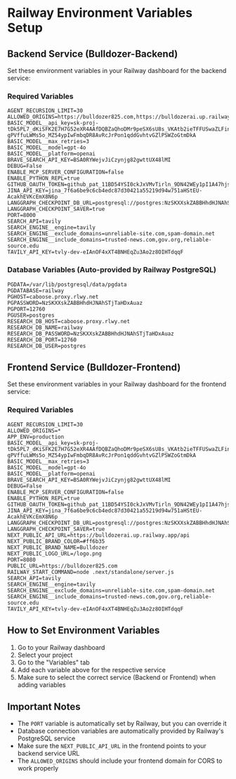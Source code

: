 # Railway Environment Variables Setup

## Backend Service (Bulldozer-Backend)

Set these environment variables in your Railway dashboard for the backend service:

### Required Variables
```
AGENT_RECURSION_LIMIT=30
ALLOWED_ORIGINS=https://bulldozer825.com,https://bulldozerai.up.railway.app
BASIC_MODEL__api_key=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
BASIC_MODEL__max_retries=3
BASIC_MODEL__model=gpt-4o
BASIC_MODEL__platform=openai
BRAVE_SEARCH_API_KEY=BSA0RYWejvJiCzynjg82gwttUX48lMI
DEBUG=False
ENABLE_MCP_SERVER_CONFIGURATION=false
ENABLE_PYTHON_REPL=true
GITHUB_OAUTH_TOKEN=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
JINA_API_KEY=jina_7f6a6be9c6cb4edc87d30421a55219d94w751aHStEU-AcakhEVKcEmX8N6p
LANGGRAPH_CHECKPOINT_DB_URL=postgresql://postgres:NzSKXXskZABBHhdHJNAhSTjTaHDxAuaz@caboose.proxy.rlwy.net:12760/railway
LANGGRAPH_CHECKPOINT_SAVER=true
PORT=8000
SEARCH_API=tavily
SEARCH_ENGINE__engine=tavily
SEARCH_ENGINE__exclude_domains=unreliable-site.com,spam-domain.net
SEARCH_ENGINE__include_domains=trusted-news.com,gov.org,reliable-source.edu
TAVILY_API_KEY=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
```

### Database Variables (Auto-provided by Railway PostgreSQL)
```
PGDATA=/var/lib/postgresql/data/pgdata
PGDATABASE=railway
PGHOST=caboose.proxy.rlwy.net
PGPASSWORD=NzSKXXskZABBHhdHJNAhSTjTaHDxAuaz
PGPORT=12760
PGUSER=postgres
RESEARCH_DB_HOST=caboose.proxy.rlwy.net
RESEARCH_DB_NAME=railway
RESEARCH_DB_PASSWORD=NzSKXXskZABBHhdHJNAhSTjTaHDxAuaz
RESEARCH_DB_PORT=12760
RESEARCH_DB_USER=postgres
```

## Frontend Service (Bulldozer-Frontend)

Set these environment variables in your Railway dashboard for the frontend service:

### Required Variables
```
AGENT_RECURSION_LIMIT=30
ALLOWED_ORIGINS=*
APP_ENV=production
BASIC_MODEL__api_key=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
BASIC_MODEL__max_retries=3
BASIC_MODEL__model=gpt-4o
BASIC_MODEL__platform=openai
BRAVE_SEARCH_API_KEY=BSA0RYWejvJiCzynjg82gwttUX48lMI
DEBUG=False
ENABLE_MCP_SERVER_CONFIGURATION=false
ENABLE_PYTHON_REPL=true
GITHUB_OAUTH_TOKEN=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
JINA_API_KEY=jina_7f6a6be9c6cb4edc87d30421a55219d94w751aHStEU-AcakhEVKcEmX8N6p
LANGGRAPH_CHECKPOINT_DB_URL=postgresql://postgres:NzSKXXskZABBHhdHJNAhSTjTaHDxAuaz@caboose.proxy.rlwy.net:12760/railway
LANGGRAPH_CHECKPOINT_SAVER=true
NEXT_PUBLIC_API_URL=https://bulldozerai.up.railway.app/api
NEXT_PUBLIC_BRAND_COLOR=#ff6b35
NEXT_PUBLIC_BRAND_NAME=Bulldozer
NEXT_PUBLIC_LOGO_URL=/logo.png
PORT=8080
PUBLIC_URL=https://bulldozer825.com
RAILWAY_START_COMMAND=node .next/standalone/server.js
SEARCH_API=tavily
SEARCH_ENGINE__engine=tavily
SEARCH_ENGINE__exclude_domains=unreliable-site.com,spam-domain.net
SEARCH_ENGINE__include_domains=trusted-news.com,gov.org,reliable-source.edu
TAVILY_API_KEY=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
```

## How to Set Environment Variables

1. Go to your Railway dashboard
2. Select your project
3. Go to the "Variables" tab
4. Add each variable above for the respective service
5. Make sure to select the correct service (Backend or Frontend) when adding variables

## Important Notes

- The `PORT` variable is automatically set by Railway, but you can override it
- Database connection variables are automatically provided by Railway's PostgreSQL service
- Make sure the `NEXT_PUBLIC_API_URL` in the frontend points to your backend service URL
- The `ALLOWED_ORIGINS` should include your frontend domain for CORS to work properly
